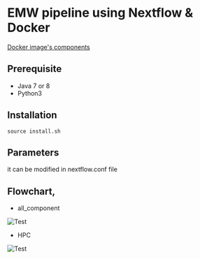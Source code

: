 # EMW pipeline using Nextflow & Docker
[Docker image's components](https://github.com/alabrashJr/emw_pipeline_docker)

## Prerequisite

* Java 7 or 8
* Python3

## Installation
```
source install.sh
```

## Parameters
it can be modified in nextflow.conf file 



Flowchart,
-----------
* all_component

![Test](https://media.giphy.com/media/lrtUmgopBzTYIB3tA8/giphy.gif)



* HPC

![Test](https://media.giphy.com/media/gIOFwSETRmtKI29yIj/giphy.gif)
